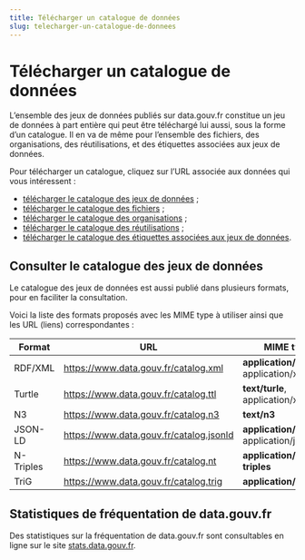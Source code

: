 ```yaml
---
title: Télécharger un catalogue de données
slug: telecharger-un-catalogue-de-donnees
---
```


# Télécharger un catalogue de données

L’ensemble des jeux de données publiés sur data.gouv.fr constitue un jeu de données à part entière qui peut être téléchargé lui aussi, sous la forme d’un catalogue. Il en va de même pour l’ensemble des fichiers, des organisations, des réutilisations, et des étiquettes associées aux jeux de données.

Pour télécharger un catalogue, cliquez sur l’URL associée aux données qui vous intéressent :

- [télécharger le catalogue des jeux de données](https://www.data.gouv.fr/datasets.csv) ;
- [télécharger le catalogue des fichiers](https://www.data.gouv.fr/resources.csv) ;
- [télécharger le catalogue des organisations](https://www.data.gouv.fr/organizations.csv) ;
- [télécharger le catalogue des réutilisations](https://www.data.gouv.fr/reuses.csv) ;
- [télécharger le catalogue des étiquettes associées aux jeux de données](https://www.data.gouv.fr/tags.csv).

## Consulter le catalogue des jeux de données

Le catalogue des jeux de données est aussi publié dans plusieurs formats, pour en faciliter la consultation.

Voici la liste des formats proposés avec les MIME type à utiliser ainsi que les URL (liens) correspondantes :

| Format    | URL                                       | MIME type                                 |
|-----------|-------------------------------------------|-------------------------------------------|
| RDF/XML   | <https://www.data.gouv.fr/catalog.xml>    | **application/rdf+xml**, application/xml  |
| Turtle    | <https://www.data.gouv.fr/catalog.ttl>    | **text/turle**, application/x-turtle      |
| N3        | <https://www.data.gouv.fr/catalog.n3>     | **text/n3**                               |
| JSON-LD   | <https://www.data.gouv.fr/catalog.jsonld> | **application/ld+json**, application/json |
| N-Triples | <https://www.data.gouv.fr/catalog.nt>     | **application/n-triples**                 |
| TriG      | <https://www.data.gouv.fr/catalog.trig>   | **application/trig**                      |

## Statistiques de fréquentation de data.gouv.fr

Des statistiques sur la fréquentation de data.gouv.fr sont consultables en ligne sur le site [stats.data.gouv.fr](https://stats.data.gouv.fr/index.php?module=CoreHome&action=index&idSite=1&period=range&date=previous30#?idSite=1&period=range&date=previous30&category=Dashboard_Dashboard&subcategory=1).
